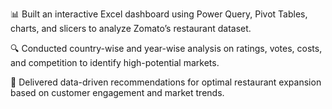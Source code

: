 📊 Built an interactive Excel dashboard using Power Query, Pivot Tables, charts, and slicers to analyze Zomato’s restaurant dataset.

🔍 Conducted country-wise and year-wise analysis on ratings, votes, costs, and competition to identify high-potential markets.

🚀 Delivered data-driven recommendations for optimal restaurant expansion based on customer engagement and market trends.
